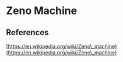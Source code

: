 # Zeno Machine







## References

[https://en.wikipedia.org/wiki/Zeno\_machine](https://en.wikipedia.org/wiki/Zeno\_machine)
